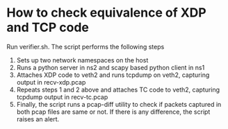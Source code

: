 # How to check equivalence of XDP and TCP code
Run verifier.sh. The script performs the following steps
1. Sets up two network namespaces on the host
2. Runs a python server in ns2 and scapy based python client in ns1
3. Attaches XDP code to veth2 and runs tcpdump on veth2, capturing output in recv-xdp.pcap
4. Repeats steps 1 and 2 above and attaches TC code to veth2, capturing tcpdump output in recv-tc.pcap
5. Finally, the script runs a pcap-diff utility to check if packets captured in both pcap files are same or not. If there is any difference, the script raises an alert.